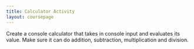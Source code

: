 ```yaml
---
title: Calculator Activity
layout: coursepage
---
```


Create a console calculator that takes in console input and evaluates its value. Make sure it can do addition, subtraction, multiplication and division.
